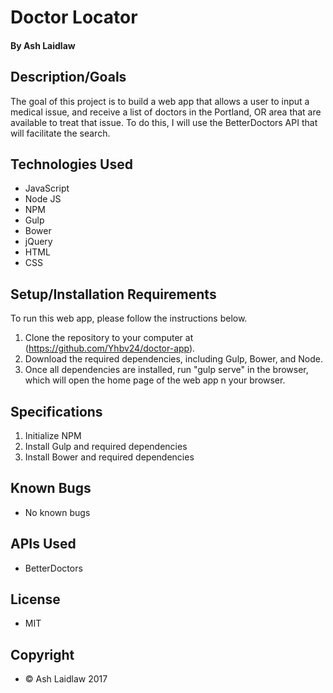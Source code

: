 # Doctor Locator
#### By Ash Laidlaw

## Description/Goals

The goal of this project is to build a web app that allows a user to input a medical issue, and receive a list of doctors in the Portland, OR area that are available to treat that issue. To do this, I will use the BetterDoctors API that will facilitate the search.

## Technologies Used
* JavaScript
* Node JS
* NPM
* Gulp
* Bower
* jQuery
* HTML
* CSS

## Setup/Installation Requirements

To run this web app, please follow the instructions below.

1. Clone the repository to your computer at (https://github.com/Yhbv24/doctor-app).
2. Download the required dependencies, including Gulp, Bower, and Node.
3. Once all dependencies are installed, run "gulp serve" in the browser, which will open the home page of the web app n your browser.

## Specifications

1. Initialize NPM
2. Install Gulp and required dependencies
3. Install Bower and required dependencies

## Known Bugs
* No known bugs

## APIs Used
* BetterDoctors

## License
* MIT

## Copyright
* © Ash Laidlaw 2017
